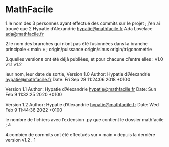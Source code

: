 # MathFacile

1.le nom des 3 personnes ayant effectué des commits sur le projet ; j'en ai trouvé que 2
Hypatie d’Alexandrie <hypatie@mathfacile.fr>
Ada Lovelace <ada@mathfacile.fr>

2.le nom des branches qui n’ont pas été fusionnées dans la branche principale « main » ;
origin/puissance
origin/sinus
origin/trigonometrie

3.quelles versions ont été déjà publiées, et pour chacune d’entre elles :
v1.0
v1.1
v1.2

leur nom,
leur date de sortie,
Version 1.0
Author: Hypatie d’Alexandrie <hypatie@mathfacile.fr>
Date: Fri Sep 28 11:24:06 2018 +0100

Version 1.1
Author: Hypatie d’Alexandrie <hypatie@mathfacile.fr>
Date: Sun Feb 9 11:32:25 2020 +0100

Version 1.2
Author: Hypatie d’Alexandrie <hypatie@mathfacile.fr>
Date: Wed Feb 9 11:44:36 2022 +0100

le nombre de fichiers avec l’extension .py que contient le dossier mathfacile ;
4

4.combien de commits ont été effectués sur « main » depuis la dernière version v1.2 .
1
